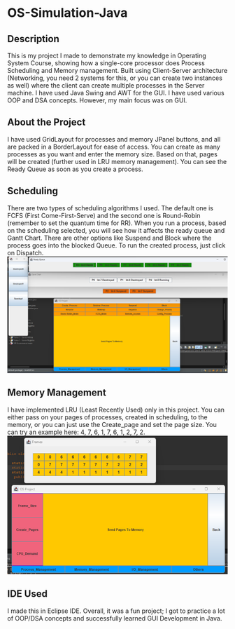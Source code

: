 # OS-Simulation-Java

## Description
This is my project I made to demonstrate my knowledge in Operating System Course, showing how a single-core processor does Process Scheduling and Memory management. Built using Client-Server architecture (Networking, you need 2 systems for this, or you can create two instances as well) where the client can create multiple processes in the Server machine. I have used Java Swing and AWT for the GUI.
I have used various OOP and DSA concepts. However, my main focus was on GUI.

## About the Project
I have used GridLayout for processes and memory JPanel buttons, and all are packed in a BorderLayout for ease of access. 
You can create as many processes as you want and enter the memory size. Based on that, pages will be created (further used in LRU memory management). 
You can see the Ready Queue as soon as you create a process.

## Scheduling
There are two types of scheduling algorithms I used. The default one is FCFS (First Come-First-Serve) and the second one is Round-Robin (remember to set the quantum time for RR). When you run a process, based on the scheduling selected, you will see how it affects the ready queue and Gantt Chart. There are other options like Suspend and Block where the process goes into the blocked Queue. To run the created process, just click on Dispatch.
![Processes Screenshot](ProcessScheduling.png)

## Memory Management
I have implemented LRU (Least Recently Used) only in this project. You can either pass on your pages of processes, created in scheduling, to the memory, or you can just use the Create_page and set the page size. You can try an example here: 4, 7, 6, 1, 7, 6, 1, 2, 7, 2.
![LRU Output](LRU.png)

## IDE Used
I made this in Eclipse IDE.
Overall, it was a fun project; I got to practice a lot of OOP/DSA concepts and successfully learned GUI Development in Java.


